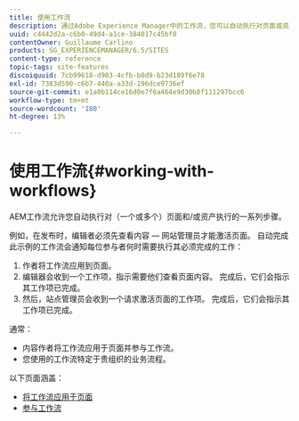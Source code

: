 ```yaml
---
title: 使用工作流
description: 通过Adobe Experience Manager中的工作流，您可以自动执行对页面或资产执行的一系列步骤。
uuid: c4442d2a-c6b0-49d4-a1ce-384017c45bf0
contentOwner: Guillaume Carlino
products: SG_EXPERIENCEMANAGER/6.5/SITES
content-type: reference
topic-tags: site-features
discoiquuid: 7cb99618-d903-4cfb-b0d9-b23d189f6e78
exl-id: 7383d590-c6b7-440a-a33d-196dce9736ef
source-git-commit: e1a0b114ce16d0e7f6a464e9d30b8f111297bcc6
workflow-type: tm+mt
source-wordcount: '180'
ht-degree: 13%

---
```


# 使用工作流{#working-with-workflows}

AEM工作流允许您自动执行对（一个或多个）页面和/或资产执行的一系列步骤。

例如，在发布时，编辑者必须先查看内容 — 网站管理员才能激活页面。 自动完成此示例的工作流会通知每位参与者何时需要执行其必须完成的工作：

1. 作者将工作流应用到页面。
1. 编辑器会收到一个工作项，指示需要他们查看页面内容。 完成后，它们会指示其工作项已完成。
1. 然后，站点管理员会收到一个请求激活页面的工作项。 完成后，它们会指示其工作项已完成。

通常：

* 内容作者将工作流应用于页面并参与工作流。
* 您使用的工作流特定于贵组织的业务流程。

以下页面涵盖：

* [将工作流应用于页面](/help/sites-authoring/workflows-applying.md)
* [参与工作流](/help/sites-authoring/workflows-participating.md)
